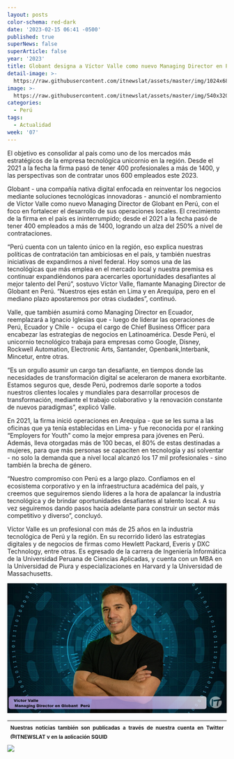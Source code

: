```yaml
---
layout: posts
color-schema: red-dark
date: '2023-02-15 06:41 -0500'
published: true
superNews: false
superArticle: false
year: '2023'
title: Globant designa a Víctor Valle como nuevo Managing Director en Perú
detail-image: >-
  https://raw.githubusercontent.com/itnewslat/assets/master/img/1024x680/Victor-Valle-g.jpg
image: >-
  https://raw.githubusercontent.com/itnewslat/assets/master/img/540x320/Victor-Valle-p.jpg
categories:
  - Perú
tags:
  - Actualidad
week: '07'
---
```

El objetivo es consolidar al país como uno de los mercados más estratégicos de la empresa tecnológica unicornio en la región. Desde el 2021 a la fecha la firma pasó de tener 400 profesionales a más de 1400, y las perspectivas son de contratar unos 600 empleados este 2023.

Globant - una compañía nativa digital enfocada en reinventar los negocios mediante soluciones tecnológicas innovadoras - anunció el nombramiento de Víctor Valle como nuevo Managing Director de Globant en Perú, con el foco en fortalecer el desarrollo de sus operaciones locales. El crecimiento de la firma en el país es ininterrumpido; desde el 2021 a la fecha pasó de tener 400 empleados a más de 1400, logrando un alza del 250% a nivel de contrataciones.

“Perú cuenta con un talento único en la región, eso explica nuestras políticas de contratación tan ambiciosas en el país, y también nuestras iniciativas de expandirnos a nivel federal. Hoy somos una de las tecnológicas que más emplea en el mercado local y nuestra premisa es continuar expandiéndonos para acercarles oportunidades desafiantes al mejor talento del Perú”, sostuvo Víctor Valle, flamante Managing Director de Globant en Perú. “Nuestros ejes están en Lima y en Arequipa, pero en el mediano plazo apostaremos por otras ciudades”, continuó. ​

Valle, que también asumirá como Managing Director en Ecuador, reemplazará a Ignacio Iglesias que - luego de liderar las operaciones de Perú, Ecuador y Chile - ​ ocupa el cargo de Chief Business Officer para encabezar las estrategias de negocios en Latinoamérica. Desde Perú, el unicornio tecnológico trabaja para empresas como Google, Disney, Rockwell Automation, Electronic Arts, Santander, Openbank,Interbank, Mincetur, entre otras.

 
 
 

“Es un orgullo asumir un cargo tan desafiante, en tiempos donde las necesidades de transformación digital se aceleraron de manera exorbitante. Estamos seguros que, desde Perú, podremos darle soporte a todos nuestros clientes locales y mundiales para desarrollar procesos de transformación, mediante el trabajo colaborativo y la renovación constante de nuevos paradigmas”, explicó Valle.

En 2021, la firma inició operaciones en Arequipa - que se les suma a las oficinas que ya tenía establecidas en Lima- y fue reconocida por el ranking “Employers for Youth” como la mejor empresa para jóvenes en Perú. Además, lleva otorgadas más de 100 becas, el 80% de estas destinadas a mujeres, para que más personas se capaciten en tecnología y así solventar - no solo la demanda que a nivel local alcanzó los 17 mil profesionales - sino también la brecha de género.

“Nuestro compromiso con Perú es a largo plazo. Confiamos en el ecosistema corporativo y en la infraestructura académica del país, y creemos que seguiremos siendo líderes a la hora de apalancar la industria tecnológica y de brindar oportunidades desafiantes al talento local. A su vez seguiremos dando pasos hacia adelante para construir un sector más competitivo y diverso”, concluyó.

Víctor Valle es un profesional con más de 25 años en la industria tecnológica de Perú y la región. En su recorrido lideró las estrategias digitales y de negocios de firmas como Hewlett Packard, Everis y DXC Technology, entre otras. Es egresado de la carrera de Ingeniería ​ Informática de la Universidad Peruana de Ciencias Aplicadas, y cuenta con un MBA en la Universidad de Piura y especializaciones en Harvard y la Universidad de Massachusetts.

![](https://raw.githubusercontent.com/itnewslat/assets/master/img/540x320/Victor-Valle-p.jpg)

<table style="height: 42px;" width="569">
<tbody>
<tr>
<td style="text-align: justify;"><sub><strong>Nuestras noticias también son publicadas a través de nuestra cuenta en Twitter <a href="https://twitter.com/itnewslat?lang=es">@ITNEWSLAT</a> y en la aplicación <a href="https://squidapp.co/en/">SQUID</a></strong></sub></td>
</tr>
</tbody>
</table>

<img src="https://tracker.metricool.com/c3po.jpg?hash=56f88a41e39ab42c063cc51676587a04"/>